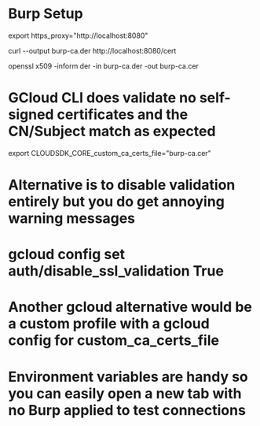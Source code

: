 # Burp Setup

export https_proxy="http://localhost:8080"

curl --output burp-ca.der http://localhost:8080/cert

openssl x509 -inform der -in burp-ca.der -out burp-ca.cer


# GCloud CLI does validate no self-signed certificates and the CN/Subject match as expected
export CLOUDSDK_CORE_custom_ca_certs_file="burp-ca.cer"

# Alternative is to disable validation entirely but you do get annoying warning messages
#	gcloud config set auth/disable_ssl_validation  True

# Another gcloud alternative would be a custom profile with a gcloud config for custom_ca_certs_file
# Environment variables are handy so you can easily open a new tab with no Burp applied to test connections